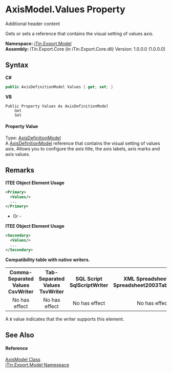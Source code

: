 # AxisModel.Values Property 
Additional header content 

Gets or sets a reference that contains the visual setting of values axis.

**Namespace:**&nbsp;<a href="N_iTin_Export_Model">iTin.Export.Model</a><br />**Assembly:**&nbsp;iTin.Export.Core (in iTin.Export.Core.dll) Version: 1.0.0.0 (1.0.0.0)

## Syntax

**C#**<br />
``` C#
public AxisDefinitionModel Values { get; set; }
```

**VB**<br />
``` VB
Public Property Values As AxisDefinitionModel
	Get
	Set
```


#### Property Value
Type: <a href="T_iTin_Export_Model_AxisDefinitionModel">AxisDefinitionModel</a><br />A <a href="T_iTin_Export_Model_AxisDefinitionModel">AxisDefinitionModel</a> reference that contains the visual setting of values axis. Allows you to configure the axis title, the axis labels, axis marks and axis values.

## Remarks

**ITEE Object Element Usage**<br />
``` XML
<Primary>
  <Values/>
  ...
</Primary>
```

- Or -


**ITEE Object Element Usage**<br />
``` XML
<Secondary>
  <Values/>
  ...
</Secondary>
```

<strong>Compatibility table with native writers.</strong><table><tr><th>Comma-Separated Values<br />CsvWriter</th><th>Tab-Separated Values<br />TsvWriter</th><th>SQL Script<br />SqlScriptWriter</th><th>XML Spreadsheet 2003<br />Spreadsheet2003TabularWriter</th></tr><tr><td align="center">No has effect</td><td align="center">No has effect</td><td align="center">No has effect</td><td align="center">No has effect</td></tr></table> A <strong>`X`</strong> value indicates that the writer supports this element.


## See Also


#### Reference
<a href="T_iTin_Export_Model_AxisModel">AxisModel Class</a><br /><a href="N_iTin_Export_Model">iTin.Export.Model Namespace</a><br />